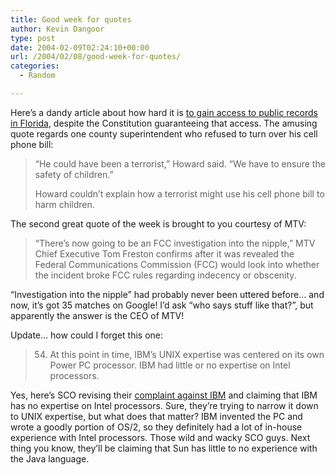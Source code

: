 ```yaml
---
title: Good week for quotes
author: Kevin Dangoor
type: post
date: 2004-02-09T02:24:10+00:00
url: /2004/02/08/good-week-for-quotes/
categories:
  - Random

---
```

Here&#8217;s a dandy article about how hard it is [to gain access to public records in Florida][1], despite the Constitution guaranteeing that access. The amusing quote regards one county superintendent who refused to turn over his cell phone bill:

> &#8220;He could have been a terrorist,&#8221; Howard said. &#8220;We have to ensure the safety of children.&#8221;
> 
> Howard couldn&#8217;t explain how a terrorist might use his cell phone bill to harm children.

The second great quote of the week is brought to you courtesy of MTV:

> &#8220;There&#8217;s now going to be an FCC investigation into the nipple,&#8221; MTV Chief Executive Tom Freston confirms after it was revealed the Federal Communications Commission (FCC) would look into whether the incident broke FCC rules regarding indecency or obscenity.

&#8220;Investigation into the nipple&#8221; had probably never been uttered before&#8230; and now, it&#8217;s got 35 matches on Google! I&#8217;d ask &#8220;who says stuff like that?&#8221;, but apparently the answer is the CEO of MTV!
  
Update&#8230; how could I forget this one:

> 54. At this point in time, IBM&#8217;s UNIX expertise was centered on its own Power PC processor. IBM had little or no expertise on Intel processors.

Yes, here&#8217;s SCO revising their [complaint against IBM][2] and claiming that IBM has no expertise on Intel processors. Sure, they&#8217;re trying to narrow it down to UNIX expertise, but what does that matter? IBM invented the PC and wrote a goodly portion of OS/2, so they definitely had a lot of in-house experience with Intel processors. Those wild and wacky SCO guys. Next thing you know, they&#8217;ll be claiming that Sun has little to no experience with the Java language.

 [1]: http://www.staugustine.com/stories/020704/new_2111766.shtml "staugustine.com: Local News: Public records audit: Some records requests met with suspicion and threats 02/07/04"
 [2]: http://www.groklaw.net/article.php?story=20040207022922296